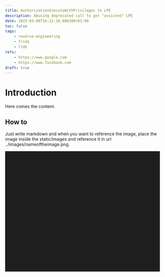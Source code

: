 ```yaml
---
title: AuthorizationExecuteWithPrivileges to LPE
description: Abusing deprecated call to get "assisted" LPE
date: 2023-03-08T16:21:10.606386+01:00
toc: false
tags:
    - reverse-engineering
    - frida
    - lldb
refs:
    - https://www.google.com
    - https://www.facebook.com
draft: true
---
```


# Introduction

Here comes the content.

## How to

Just write markdown and when you want to reference the image, place the image inside the static/images and reference it in url ../images/nameoftheimage.png.

![Image](../images/sample.png)

